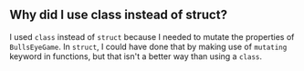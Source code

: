 ## Why did I use class instead of struct?

I used `class` instead of `struct` because I needed to mutate the properties of `BullsEyeGame`. In `struct`, I could have done that by making use of `mutating` keyword in functions, but that isn't a better way than using a `class`.

